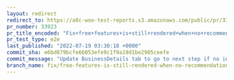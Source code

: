 ```yaml
---
layout: redirect
redirect_to: https://a8c-woo-test-reports.s3.amazonaws.com/public/pr/33923/e2e/index.html
pr_number: 33923
pr_title_encoded: "Fix+free+features+is+still+rendered+when+no+recommendation"
pr_test_type: e2e
last_published: "2022-07-19 03:30:18 +0000"
commit_sha: e6bd879bcfe66053efe9c1f9a19d1be2905ceefe
commit_message: "Update BusinessDetails tab to go to next step if no installable exten…"
branch_name: fix/free-features-is-still-rendered-when-no-recommendation
---
```

